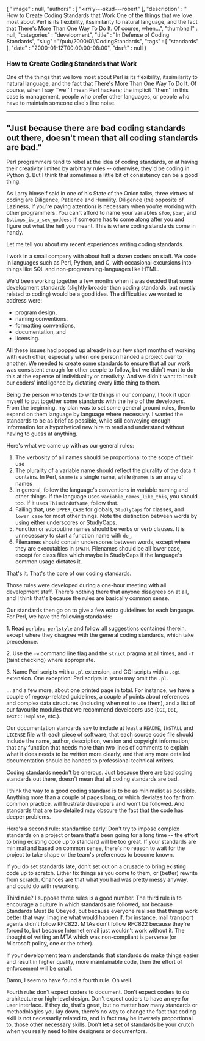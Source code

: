 {
   "image" : null,
   "authors" : [
      "kirrily---skud---robert"
   ],
   "description" : " How to Create Coding Standards that Work One of the things that we love most about Perl is its flexibility, itssimilarity to natural language, and the fact that There's More Than One Way To Do It. Of course, when...",
   "thumbnail" : null,
   "categories" : "development",
   "title" : "In Defense of Coding Standards",
   "slug" : "/pub/2000/01/CodingStandards",
   "tags" : [
      "standards"
   ],
   "date" : "2000-01-12T00:00:00-08:00",
   "draft" : null
}





### How to Create Coding Standards that Work

One of the things that we love most about Perl is its flexibility,
itssimilarity to natural language, and the fact that There's More Than
One Way To Do It. Of course, when I say \`\`we'' I mean Perl hackers;
the implicit \`\`them'' in this case is management, people who prefer
other languages, or people who have to maintain someone else's line
noise.

  --------------------------------------------------------------------------------------------------------------
  **"Just because there are bad coding standards out there, doesn't mean that all coding standards are bad."**
  --------------------------------------------------------------------------------------------------------------

Perl programmers tend to rebel at the idea of coding standards, or at
having their creativity limited by arbitrary rules -- otherwise, they'd
be coding in Python :). But I think that sometimes a little bit of
consistency can be a good thing.

As Larry himself said in one of his State of the Onion talks, three
virtues of coding are Diligence, Patience and Humility. Diligence (the
opposite of Laziness, if you're paying attention) is necessary when
you're working with other programmers. You can't afford to name your
variables `$foo`, `$bar`, and `$stimps_is_a_sex_goddess` if someone has
to come along after you and figure out what the hell you meant. This is
where coding standards come in handy.

Let me tell you about my recent experiences writing coding standards.

I work in a small company with about half a dozen coders on staff. We
code in languages such as Perl, Python, and C, with occasional
excursions into things like SQL and non-programming-languages like HTML.

We'd been working together a few months when it was decided that some
development standards (slightly broader than coding standards, but
mostly related to coding) would be a good idea. The difficulties we
wanted to address were:

-   program design,
-   naming conventions,
-   formatting conventions,
-   documentation, and
-   licensing.

All these issues had popped up already in our few short months of
working with each other, especially when one person handed a project
over to another. We needed to create some standards to ensure that all
our work was consistent enough for other people to follow, but we didn't
want to do this at the expense of individuality or creativity. And we
didn't want to insult our coders' intelligence by dictating every little
thing to them.

Being the person who tends to write things in our company, I took it
upon myself to put together some standards with the help of the
developers. From the beginning, my plan was to set some general ground
rules, then to expand on them language by language where necessary. I
wanted the standards to be as brief as possible, while still conveying
enough information for a hypothetical new hire to read and understand
without having to guess at anything.

Here's what we came up with as our general rules:

1.  The verbosity of all names should be proportional to the scope of
    their use
2.  The plurality of a variable name should reflect the plurality of the
    data it contains. In Perl, `$name` is a single name, while `@names`
    is an array of names
3.  In general, follow the language's conventions in variable naming and
    other things. If the language uses `variable_names_like_this`, you
    should too. If it uses `ThisKindOfName`, follow that.
4.  Failing that, use `UPPER_CASE` for globals, `StudlyCaps` for
    classes, and `lower_case` for most other things. Note the
    distinction between words by using either underscores or StudlyCaps.
5.  Function or subroutine names should be verbs or verb clauses. It is
    unnecessary to start a function name with `do_`.
6.  Filenames should contain underscores between words, except where
    they are executables in `$PATH`. Filenames should be all lower case,
    except for class files which maybe in StudlyCaps if the language's
    common usage dictates it.

That's it. That's the core of our coding standards.

Those rules were developed during a one-hour meeting with all
development staff. There's nothing there that anyone disagrees on at
all, and I think that's because the rules are basically common sense.

Our standards then go on to give a few extra guidelines for each
language. For Perl, we have the following standards:

1\. Read [`perldoc perlstyle`](/pub/doc/manual/html/pod/perlstyle.html)
and follow all suggestions contained therein, except where they disagree
with the general coding standards, which take precedence.

2\. Use the `-w` command line flag and the `strict` pragma at all times,
and `-T` (taint checking) where appropriate.

3\. Name Perl scripts with a `.pl` extension, and CGI scripts with a
`.cgi` extension. One exception: Perl scripts in `$PATH` may omit the
`.pl`.

... and a few more, about one printed page in total. For instance, we
have a couple of regexp-related guidelines, a couple of points about
references and complex data structures (including when not to use them),
and a list of our favourite modules that we recommend developers use
(`CGI`, `DBI`, `Text::Template`, etc.).

Our documentation standards say to include at least a `README`,
`INSTALL` and `LICENSE` file with each piece of software; that each
source code file should include the name, author, description, version
and copyright information; that any function that needs more than two
lines of comments to explain what it does needs to be written more
clearly; and that any more detailed documentation should be handed to
professional technical writers.

Coding standards needn't be onerous. Just because there are bad coding
standards out there, doesn't mean that all coding standards are bad.

I think the way to a good coding standard is to be as minimalist as
possible. Anything more than a couple of pages long, or which deviates
too far from common practice, will frustrate developers and won't be
followed. And standards that are too detailed may obscure the fact that
the code has deeper problems.

Here's a second rule: standardise early! Don't try to impose complex
standards on a project or team that's been going for a long time -- the
effort to bring existing code up to standard will be too great. If your
standards are minimal and based on common sense, there's no reason to
wait for the project to take shape or the team's preferences to become
known.

If you do set standards late, don't set out on a crusade to bring
existing code up to scratch. Either fix things as you come to them, or
(better) rewrite from scratch. Chances are that what you had was pretty
messy anyway, and could do with reworking.

Third rule? I suppose three rules is a good number. The third rule is to
encourage a culture in which standards are followed, not because
Standards Must Be Obeyed, but because everyone realises that things work
better that way. Imagine what would happen if, for instance, mail
transport agents didn't follow RFC822. MTAs don't follow RFC822 because
they're forced to, but because Internet email just wouldn't work without
it. The thought of writing an MTA which was non-compliant is perverse
(or Microsoft policy, one or the other).

If your development team understands that standards do make things
easier and result in higher quality, more maintainable code, then the
effort of enforcement will be small.

Damn, I seem to have found a fourth rule. Oh well.

Fourth rule: don't expect coders to document. Don't expect coders to do
architecture or high-level design. Don't expect coders to have an eye
for user interface. If they do, that's great, but no matter how many
standards or methodologies you lay down, there's no way to change the
fact that coding skill is not necessarily related to, and in fact may be
inversely proportional to, those other necessary skills. Don't let a set
of standards be your crutch when you really need to hire designers or
documentors.



